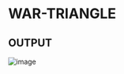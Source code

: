 # WAR-TRIANGLE

## OUTPUT
![image](https://github.com/user-attachments/assets/f930ef54-35ce-4723-8b6d-a78b7e2bee50)
